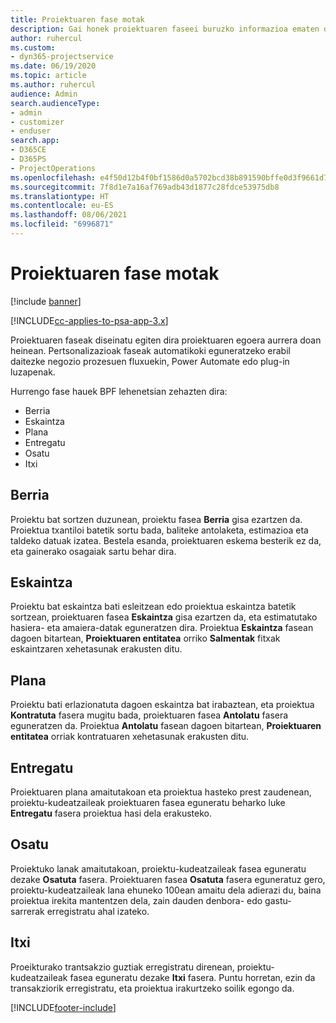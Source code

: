 ```yaml
---
title: Proiektuaren fase motak
description: Gai honek proiektuaren faseei buruzko informazioa ematen du.
author: ruhercul
ms.custom:
- dyn365-projectservice
ms.date: 06/19/2020
ms.topic: article
ms.author: ruhercul
audience: Admin
search.audienceType:
- admin
- customizer
- enduser
search.app:
- D365CE
- D365PS
- ProjectOperations
ms.openlocfilehash: e4f50d12b4f0bf1586d0a5702bcd38b891590bffe0d3f9661d7f5d170877b54e
ms.sourcegitcommit: 7f8d1e7a16af769adb43d1877c28fdce53975db8
ms.translationtype: HT
ms.contentlocale: eu-ES
ms.lasthandoff: 08/06/2021
ms.locfileid: "6996871"
---
```

# <a name="project-stage-types"></a>Proiektuaren fase motak 

[!include [banner](../includes/psa-now-project-operations.md)]

[!INCLUDE[cc-applies-to-psa-app-3.x](../includes/cc-applies-to-psa-app-3x.md)]

Proiektuaren faseak diseinatu egiten dira proiektuaren egoera aurrera doan heinean. Pertsonalizazioak faseak automatikoki eguneratzeko erabil daitezke negozio prozesuen fluxuekin, Power Automate edo plug-in luzapenak.

Hurrengo fase hauek BPF lehenetsian zehazten dira:

- Berria
- Eskaintza
- Plana
- Entregatu
- Osatu
- Itxi 

## <a name="new"></a>Berria

Proiektu bat sortzen duzunean, proiektu fasea **Berria** gisa ezartzen da. Proiektua txantiloi batetik sortu bada, baliteke antolaketa, estimazioa eta taldeko datuak izatea. Bestela esanda, proiektuaren eskema besterik ez da, eta gainerako osagaiak sartu behar dira.

## <a name="quote"></a>Eskaintza

Proiektu bat eskaintza bati esleitzean edo proiektua eskaintza batetik sortzean, proiektuaren fasea **Eskaintza** gisa ezartzen da, eta estimatutako hasiera- eta amaiera-datak eguneratzen dira. Proiektua **Eskaintza** fasean dagoen bitartean, **Proiektuaren entitatea** orriko **Salmentak** fitxak eskaintzaren xehetasunak erakusten ditu.

## <a name="plan"></a>Plana

Proiektu bati erlazionatuta dagoen eskaintza bat irabaztean, eta proiektua **Kontratuta** fasera mugitu bada, proiektuaren fasea **Antolatu** fasera eguneratzen da. Proiektua **Antolatu** fasean dagoen bitartean, **Proiektuaren entitatea** orriak kontratuaren xehetasunak erakusten ditu.

## <a name="deliver"></a>Entregatu

Proiektuaren plana amaitutakoan eta proiektua hasteko prest zaudenean, proiektu-kudeatzaileak proiektuaren fasea eguneratu beharko luke **Entregatu** fasera proiektua hasi dela erakusteko.

## <a name="complete"></a>Osatu 

Proiektuko lanak amaitutakoan, proiektu-kudeatzaileak fasea eguneratu dezake **Osatuta** fasera. Proiektuaren fasea **Osatuta** fasera eguneratuz gero, proiektu-kudeatzaileak lana ehuneko 100ean amaitu dela adierazi du, baina proiektua irekita mantentzen dela, zain dauden denbora- edo gastu-sarrerak erregistratu ahal izateko.

## <a name="close"></a>Itxi

Proeikturako trantsakzio guztiak erregistratu direnean, proiektu-kudeatzaileak fasea eguneratu dezake **Itxi** fasera. Puntu horretan, ezin da transakziorik erregistratu, eta proiektua irakurtzeko soilik egongo da.


[!INCLUDE[footer-include](../includes/footer-banner.md)]